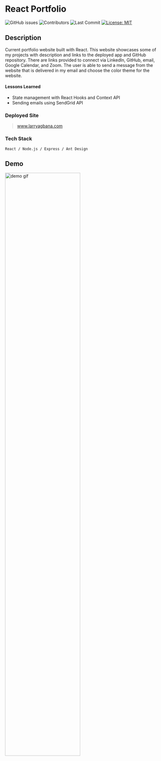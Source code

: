 # React Portfolio

![GitHub issues](https://img.shields.io/github/issues-raw/Lagbana/portfolio-v2) ![Contributors](https://img.shields.io/github/contributors/Lagbana/portfolio-v2) ![Last Commit](https://img.shields.io/github/last-commit/Lagbana/portfolio-v2) [![License: MIT](https://img.shields.io/badge/License-MIT-yellow.svg)](https://opensource.org/licenses/MIT)

## Description

Current portfolio website built with React. This website showcases some of my projects with description and links to the deployed app and GitHub repository. There are links provided to connect via LinkedIn, GitHub, email, Google Calendar, and Zoom. The user is able to send a message from the website that is delivered in my email and choose the color theme for the website.

#### Lessons Learned

- State management with React Hooks and Context API
- Sending emails using SendGrid API

### Deployed Site

> www.larryagbana.com

### Tech Stack

    React / Node.js / Express / Ant Design

## Demo

<a href='https://lh3.googleusercontent.com/d/16oREkhk4Fs9ABiNePbfM0NZAnfS0PULF=s720?authuser=0'>
<img src='https://content.screencast.com/users/Larry2846/folders/Default/media/bd75b2fe-c067-4165-b43b-04179f3931f2/LWR_Recording.png' alt='demo gif' width='70%' height='70%'/>
</a>
